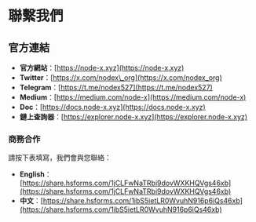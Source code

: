 # 聯繫我們

## 官方連結

* **官方網站**：[https://node-x.xyz](https://node-x.xyz)
* **Twitter**：[https://x.com/nodex\_org](https://x.com/nodex_org)
* **Telegram**：[https://t.me/nodex527](https://t.me/nodex527)
* **Medium**：[https://medium.com/node-x](https://medium.com/node-x)
* **Doc**：[https://docs.node-x.xyz](https://docs.node-x.xyz)
* **鏈上查詢器**：[https://explorer.node-x.xyz](https://explorer.node-x.xyz)

### 商務合作

請按下表填寫，我們會與您聯絡：

* **English**：[https://share.hsforms.com/1jCLFwNaTRbi9dovWXKHQVgs46xb](https://share.hsforms.com/1jCLFwNaTRbi9dovWXKHQVgs46xb)
* **中文**：[https://share.hsforms.com/1ibS5ietLR0WvuhN916p6iQs46xb](https://share.hsforms.com/1ibS5ietLR0WvuhN916p6iQs46xb)
